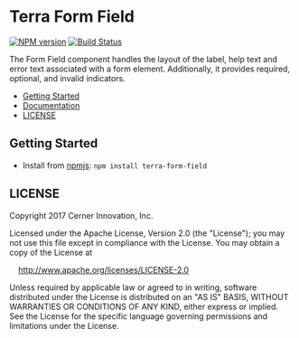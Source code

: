 # Terra Form Field


[![NPM version](http://img.shields.io/npm/v/terra-form-field.svg)](https://www.npmjs.org/package/terra-form-field)
[![Build Status](https://travis-ci.org/cerner/terra-core.svg?branch=master)](https://travis-ci.org/cerner/terra-core)

The Form Field component handles the layout of the label, help text and error text associated with a form element. Additionally, it provides required, optional, and invalid indicators.

- [Getting Started](#getting-started)
- [Documentation](https://github.com/cerner/terra-core/tree/master/packages/terra-form-field/docs)
- [LICENSE](#license)

## Getting Started

- Install from [npmjs](https://www.npmjs.com): `npm install terra-form-field`

## LICENSE

Copyright 2017 Cerner Innovation, Inc.

Licensed under the Apache License, Version 2.0 (the "License"); you may not use this file except in compliance with the License. You may obtain a copy of the License at

&nbsp;&nbsp;&nbsp;&nbsp;http://www.apache.org/licenses/LICENSE-2.0

Unless required by applicable law or agreed to in writing, software distributed under the License is distributed on an "AS IS" BASIS, WITHOUT WARRANTIES OR CONDITIONS OF ANY KIND, either express or implied. See the License for the specific language governing permissions and limitations under the License.
